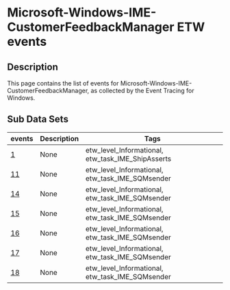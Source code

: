 # Microsoft-Windows-IME-CustomerFeedbackManager ETW events

## Description
This page contains the list of events for Microsoft-Windows-IME-CustomerFeedbackManager, as collected by the Event Tracing for Windows.

## Sub Data Sets
|events|Description|Tags|
|---|---|---|
|[1](events/event-1.md)|None|etw_level_Informational, etw_task_IME_ShipAsserts|
|[11](events/event-11.md)|None|etw_level_Informational, etw_task_IME_SQMsender|
|[14](events/event-14.md)|None|etw_level_Informational, etw_task_IME_SQMsender|
|[15](events/event-15.md)|None|etw_level_Informational, etw_task_IME_SQMsender|
|[16](events/event-16.md)|None|etw_level_Informational, etw_task_IME_SQMsender|
|[17](events/event-17.md)|None|etw_level_Informational, etw_task_IME_SQMsender|
|[18](events/event-18.md)|None|etw_level_Informational, etw_task_IME_SQMsender|

